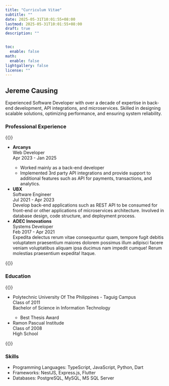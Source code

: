 ```yaml
---
title: "Curriculum Vitae"
subtitle: ""
date: 2025-05-31T10:01:55+08:00
lastmod: 2025-05-31T10:01:55+08:00
draft: true
description: ""


toc:
  enable: false
math:
  enable: false
lightgallery: false
license: ""
---
```



## Jereme Causing

Experienced Software Developer with over a decade of expertise in back-end development, API integrations, and microservices. Skilled in designing scalable solutions, optimizing performance, and ensuring system reliability.  

### Professional Experience

{{<raw>}}
<ul class="fi-timeline" data-animation>
  <li
    class="fi-timeline-item"
    data-size="medium"
    data-node="circle"
    style="--timeline-index: 3"
  > 
    <div class="fi-timeline-item__content  is-top"><b>Arcanys</b></div>
    <div class="fi-timeline-item__content">Web Developer</div>
    <div class="fi-timeline-item__timestamp">Apr 2023 - Jan 2025</div>
    <div class="fi-timeline-item__content">
      <ul>
        <li>Worked mainly as a back-end developer</li>
        <li>Implemented 3rd party API integrations and provide support to additional features such as API for payments, transactions, and analytics.</li>
      </ul>
    </div>
  </li>
  <li
    class="fi-timeline-item"
    data-size="medium"
    data-node="circle"
    style="--timeline-index: 2"
  >
    <div class="fi-timeline-item__content  is-top"><b>UBX</b></div>
    <div class="fi-timeline-item__content">Software Engineer</div>
    <div class="fi-timeline-item__timestamp">Jul 2021 - Apr 2023</div>
    <div class="fi-timeline-item__content">
     Develop back-end applications such as REST API to be consumed for front-end or other applications of microservices architecture.
     Involved in database design, code structure, and deployment process.
    </div>
  </li>
  <li
    class="fi-timeline-item"
    data-size="medium"
    data-node="circle"
    style="--timeline-index: 1"
  >
    <div class="fi-timeline-item__content is-top"><b>ADEC Innovations</b></div>
    <div class="fi-timeline-item__content">Systems Developer</div>
    <div class="fi-timeline-item__timestamp ">Feb 2017 - Apr 2021</div>  
    <div class="fi-timeline-item__content">
      Expedita delectus rerum vitae consequuntur quam, tempore fugit debitis
      voluptatem praesentium maiores dolorem possimus illum adipisci facere
      veniam voluptatibus aliquam ipsa ducimus nam impedit cumque! Rerum
      molestias praesentium expedita! Itaque.
    </div>
  </li>
</ul>



{{</raw>}}



### Education

{{<raw>}}
<ul class="fi-timeline" data-animation>
  <li
    class="fi-timeline-item"
    data-size="medium"
    data-node="circle"
    style="--timeline-index: 3"
    data-type="success"
  > 
    <div class="fi-timeline-item__content is-top">Polytechnic University Of The Philippines - Taguig Campus</div>
    <div class="fi-timeline-item__timestamp">Class of 2011</div>
    <div class="fi-timeline-item__content">
        Bachelor of Science in Information Technology
          <ul>
            <li>Best Thesis Award</li>
          </ul>
    </div>
  </li>
  <li
    class="fi-timeline-item"
    data-size="medium"
    data-node="circle"
    style="--timeline-index: 2"
    data-type="success"
  >
    <div class="fi-timeline-item__content is-top">Ramon Pascual Institude</div>
    <div class="fi-timeline-item__timestamp">Class of 2008</div>
    <div class="fi-timeline-item__content">
      High School
    </div>
  </li>
</ul>



{{</raw>}}



### Skills

- Programming Languages: TypeScript, JavaScript, Python, Dart
- Frameworks: NestJS, Express.js, Flutter 
- Databases: PostgreSQL, MySQL, MS SQL Server

